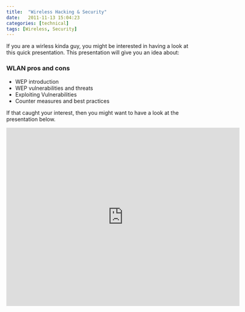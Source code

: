 ```yaml
---
title:  "Wireless Hacking & Security"
date:   2011-11-13 15:04:23
categories: [technical]
tags: [Wireless, Security]
---
```


If you are a wirless kinda guy, you might be interested in having a look at this quick presentation. This presentation will give you an idea about:

### WLAN pros and cons
- WEP introduction
- WEP vulnerabilities and threats
- Exploiting Vulnerabilities
- Counter measures and best practices


If that caught your interest, then you might want to have a look at the presentation below.

<iframe src="https://www.slideshare.net/kursakiichigo/slideshelf" width="615px" height="470px" frameborder="0" marginwidth="0" marginheight="0" scrolling="no" style="border:none;" allowfullscreen webkitallowfullscreen mozallowfullscreen></iframe>
